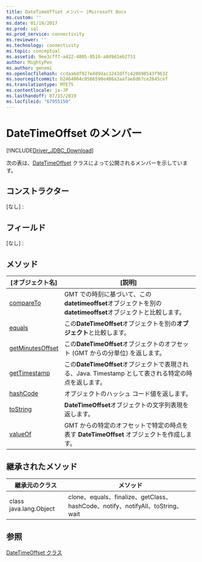 ```yaml
---
title: DateTimeOffset メンバー |Microsoft Docs
ms.custom: ''
ms.date: 01/19/2017
ms.prod: sql
ms.prod_service: connectivity
ms.reviewer: ''
ms.technology: connectivity
ms.topic: conceptual
ms.assetid: 9ee3cff7-a422-4805-8516-a8d9d1eb2731
author: MightyPen
ms.author: genemi
ms.openlocfilehash: ccdaa6df027edd9dac3243dffc420898543f9632
ms.sourcegitcommit: b2464064c0566590e486a3aafae6d67ce2645cef
ms.translationtype: MTE75
ms.contentlocale: ja-JP
ms.lasthandoff: 07/15/2019
ms.locfileid: "67955150"
---
```

# <a name="datetimeoffset-members"></a>DateTimeOffset のメンバー
[!INCLUDE[Driver_JDBC_Download](../../../includes/driver_jdbc_download.md)]

  次の表は、[DateTimeOffset](../../../connect/jdbc/reference/datetimeoffset-class.md) クラスによって公開されるメンバーを示しています。  
  
## <a name="constructors"></a>コンストラクター  
 [なし] :  
  
## <a name="fields"></a>フィールド  
 [なし] :  
  
## <a name="methods"></a>メソッド  
  
|[オブジェクト名]|[説明]|  
|----------|-----------------|  
|[compareTo](../../../connect/jdbc/reference/compareto-method-datetimeoffset.md)|GMT での時刻に基づいて、この**datetimeoffset**オブジェクトを別の**datetimeoffset**オブジェクトと比較します。|  
|[equals](../../../connect/jdbc/reference/equals-method-datetimeoffset.md)|この**DateTimeOffset**オブジェクトを別の**オブジェクト**と比較します。|  
|[getMinutesOffset](../../../connect/jdbc/reference/getminutesoffset-method-datetimeoffset.md)|この**DateTimeOffset**オブジェクトのオフセット (GMT からの分単位) を返します。|  
|[getTimestamp](../../../connect/jdbc/reference/gettimestamp-method-datetimeoffset.md)|この**DateTimeOffset**オブジェクトで表現される、Java. Timestamp として表される特定の時点を返します。|  
|[hashCode](../../../connect/jdbc/reference/hashcode-method-datetimeoffset.md)|オブジェクトのハッシュ コード値を返します。|  
|[toString](../../../connect/jdbc/reference/tostring-method-datetimeoffset.md)|**DateTimeOffset**オブジェクトの文字列表現を返します。|  
|[valueOf](../../../connect/jdbc/reference/valueof-method-datetimeoffset.md)|GMT からの特定のオフセットで特定の時点を表す **DateTimeOffset** オブジェクトを作成します。|  
  
## <a name="inherited-methods"></a>継承されたメソッド  
  
|継承元のクラス|メソッド|  
|---------------------------|-------------|  
|class java.lang.Object|clone、equals、finalize、getClass、hashCode、notify、notifyAll、toString、wait|  
  
## <a name="see-also"></a>参照  
 [DateTimeOffset クラス](../../../connect/jdbc/reference/datetimeoffset-class.md)  
  
  
